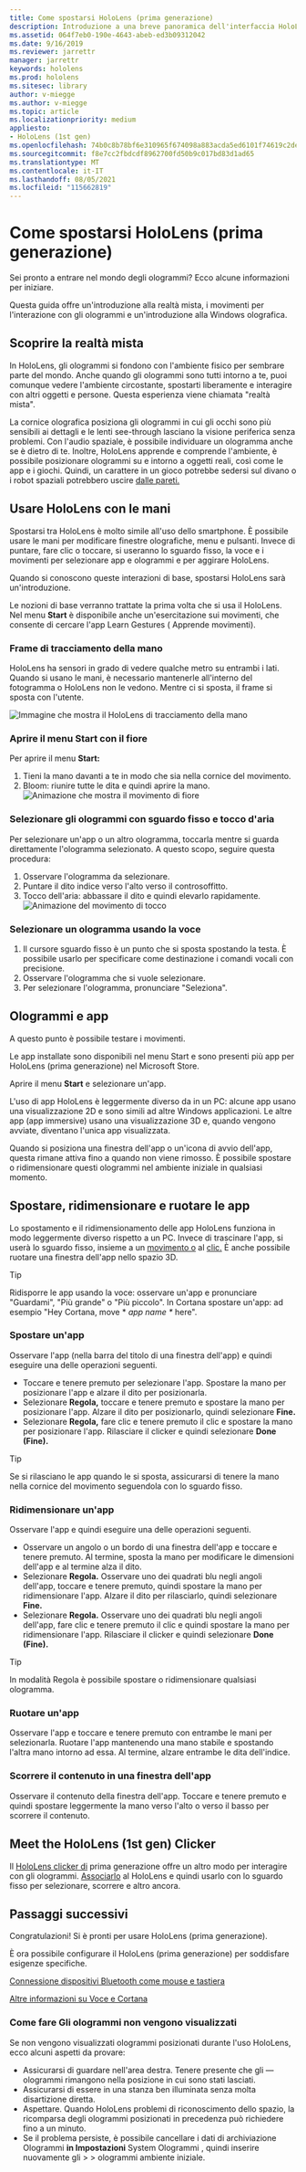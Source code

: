 ```yaml
---
title: Come spostarsi HoloLens (prima generazione)
description: Introduzione a una breve panoramica dell'interfaccia HoloLens (prima generazione), delle funzionalità di tracciamento delle mani e dell'uso di applicazioni olografiche.
ms.assetid: 064f7eb0-190e-4643-abeb-ed3b09312042
ms.date: 9/16/2019
ms.reviewer: jarrettr
manager: jarrettr
keywords: hololens
ms.prod: hololens
ms.sitesec: library
author: v-miegge
ms.author: v-miegge
ms.topic: article
ms.localizationpriority: medium
appliesto:
- HoloLens (1st gen)
ms.openlocfilehash: 74b0c8b78bf6e310965f674098a883acda5ed6101f74619c2dea209beb27e47d
ms.sourcegitcommit: f8e7cc2fbdcdf8962700fd50b9c017bd83d1ad65
ms.translationtype: MT
ms.contentlocale: it-IT
ms.lasthandoff: 08/05/2021
ms.locfileid: "115662819"
---
```

# <a name="getting-around-hololens-1st-gen"></a>Come spostarsi HoloLens (prima generazione)

Sei pronto a entrare nel mondo degli ologrammi? Ecco alcune informazioni per iniziare.

Questa guida offre un'introduzione alla realtà mista, i movimenti per l'interazione con gli ologrammi e un'introduzione alla Windows olografica.

## <a name="discover-mixed-reality"></a>Scoprire la realtà mista

In HoloLens, gli ologrammi si fondono con l'ambiente fisico per sembrare parte del mondo. Anche quando gli ologrammi sono tutti intorno a te, puoi comunque vedere l'ambiente circostante, spostarti liberamente e interagire con altri oggetti e persone. Questa esperienza viene chiamata "realtà mista".

La cornice olografica posiziona gli ologrammi in cui gli occhi sono più sensibili ai dettagli e le lenti see-through lasciano la visione periferica senza problemi. Con l'audio spaziale, è possibile individuare un ologramma anche se è dietro di te. Inoltre, HoloLens apprende e comprende l'ambiente, è possibile posizionare ologrammi su e intorno a oggetti reali, così come le app e i giochi. Quindi, un carattere in un gioco potrebbe sedersi sul divano o i robot spaziali potrebbero uscire [dalle pareti.](https://www.microsoft.com/store/apps/9nblggh5fv3j)

## <a name="use-hololens-with-your-hands"></a>Usare HoloLens con le mani

Spostarsi tra HoloLens è molto simile all'uso dello smartphone. È possibile usare le mani per modificare finestre olografiche, menu e pulsanti.  Invece di puntare, fare clic o toccare, si [](hololens-cortana.md)useranno lo sguardo fisso, la voce e i movimenti per selezionare app e ologrammi e per aggirare HoloLens.

Quando si conoscono queste interazioni di base, spostarsi HoloLens sarà un'introduzione.

Le nozioni di base verranno trattate la prima volta che si usa il HoloLens. Nel menu **Start** è disponibile anche un'esercitazione sui movimenti, che consente di cercare l'app Learn Gestures ( Apprende movimenti).

### <a name="the-hand-tracking-frame"></a>Frame di tracciamento della mano

HoloLens ha sensori in grado di vedere qualche metro su entrambi i lati. Quando si usano le mani, è necessario mantenerle all'interno del fotogramma o HoloLens non le vedono. Mentre ci si sposta, il frame si sposta con l'utente.  

![Immagine che mostra il HoloLens di tracciamento della mano](./images/hololens-2-gesture-frame.png)

### <a name="open-the-start-menu-with-bloom"></a>Aprire il menu Start con il fiore

Per aprire il menu **Start:**

1. Tieni la mano davanti a te in modo che sia nella cornice del movimento.
1. Bloom: riunire tutte le dita e quindi aprire la mano.
  ![Animazione che mostra il movimento di fiore](./images/hololens-bloom.gif)

### <a name="select-holograms-with-gaze-and-air-tap"></a>Selezionare gli ologrammi con sguardo fisso e tocco d'aria

Per selezionare un'app o un altro ologramma, toccarla mentre si guarda direttamente l'ologramma selezionato. A questo scopo, seguire questa procedura:

1. Osservare l'ologramma da selezionare.
1. Puntare il dito indice verso l'alto verso il controsoffitto.
1. Tocco dell'aria: abbassare il dito e quindi elevarlo rapidamente.
   ![Animazione del movimento di tocco](./images/hololens-air-tap.gif)

### <a name="select-a-hologram-by-using-your-voice"></a>Selezionare un ologramma usando la voce

1. Il cursore sguardo fisso è un punto che si sposta spostando la testa. È possibile usarlo per specificare come destinazione i comandi vocali con precisione.
1. Osservare l'ologramma che si vuole selezionare.
1. Per selezionare l'ologramma, pronunciare "Seleziona".

## <a name="holograms-and-apps"></a>Ologrammi e app

A questo punto è possibile testare i movimenti.

Le app installate sono disponibili [](holographic-home.md) nel menu Start e sono presenti più app per HoloLens (prima generazione) nel Microsoft Store.

Aprire il menu **Start** e selezionare un'app.

L'uso di app HoloLens è leggermente diverso da in un PC: alcune app usano una visualizzazione 2D e sono simili ad altre Windows applicazioni. Le altre app (app immersive) usano una visualizzazione 3D e, quando vengono avviate, diventano l'unica app visualizzata.

Quando si posiziona una finestra dell'app o un'icona di avvio dell'app, questa rimane attiva fino a quando non viene rimosso. È possibile spostare o ridimensionare questi ologrammi nel ambiente iniziale in qualsiasi momento.

## <a name="move-resize-and-rotate-apps"></a>Spostare, ridimensionare e ruotare le app

Lo spostamento e il ridimensionamento delle app HoloLens funziona in modo leggermente diverso rispetto a un PC. Invece di trascinare l'app, si userà lo sguardo fisso, insieme a un [movimento o](https://support.microsoft.com/help/12644/hololens-use-gestures) al [clic.](hololens1-clicker.md) È anche possibile ruotare una finestra dell'app nello spazio 3D.

> [!TIP]
> Ridisporre le app usando la voce: osservare un'app e pronunciare "Guardami", "Più grande" o "Più piccolo". In Cortana spostare un'app: ad esempio "Hey Cortana, move \* *app name \** here".

### <a name="move-an-app"></a>Spostare un'app

Osservare l'app (nella barra del titolo di una finestra dell'app) e quindi eseguire una delle operazioni seguenti.

- Toccare e tenere premuto per selezionare l'app. Spostare la mano per posizionare l'app e alzare il dito per posizionarla.
- Selezionare **Regola,** toccare e tenere premuto e spostare la mano per posizionare l'app. Alzare il dito per posizionarlo, quindi selezionare **Fine.**
- Selezionare **Regola,** fare clic e tenere premuto il clic e spostare la mano per posizionare l'app. Rilasciare il clicker e quindi selezionare **Done (Fine).**

> [!TIP]
> Se si rilasciano le app quando le si sposta, assicurarsi di tenere la mano nella cornice del movimento seguendola con lo sguardo fisso.

### <a name="resize-an-app"></a>Ridimensionare un'app

Osservare l'app e quindi eseguire una delle operazioni seguenti.

- Osservare un angolo o un bordo di una finestra dell'app e toccare e tenere premuto. Al termine, sposta la mano per modificare le dimensioni dell'app e al termine alza il dito.
- Selezionare **Regola.** Osservare uno dei quadrati blu negli angoli dell'app, toccare e tenere premuto, quindi spostare la mano per ridimensionare l'app. Alzare il dito per rilasciarlo, quindi selezionare **Fine.**
- Selezionare **Regola.** Osservare uno dei quadrati blu negli angoli dell'app, fare clic e tenere premuto il clic e quindi spostare la mano per ridimensionare l'app. Rilasciare il clicker e quindi selezionare **Done (Fine).**

> [!TIP]
> In modalità Regola è possibile spostare o ridimensionare qualsiasi ologramma.

### <a name="rotate-an-app"></a>Ruotare un'app

Osservare l'app e toccare e tenere premuto con entrambe le mani per selezionarla. Ruotare l'app mantenendo una mano stabile e spostando l'altra mano intorno ad essa. Al termine, alzare entrambe le dita dell'indice.

### <a name="scroll-content-in-an-app-window"></a>Scorrere il contenuto in una finestra dell'app

Osservare il contenuto della finestra dell'app. Toccare e tenere premuto e quindi spostare leggermente la mano verso l'alto o verso il basso per scorrere il contenuto.

## <a name="meet-the-hololens-1st-gen-clicker"></a>Meet the HoloLens (1st gen) Clicker

Il [HoloLens clicker di](hololens1-clicker.md) prima generazione offre un altro modo per interagire con gli ologrammi. [Associarlo](hololens-connect-devices.md) al HoloLens e quindi usarlo con lo sguardo fisso per selezionare, scorrere e altro ancora.

## <a name="next-steps"></a>Passaggi successivi

Congratulazioni! Si è pronti per usare HoloLens (prima generazione).

È ora possibile configurare il HoloLens (prima generazione) per soddisfare esigenze specifiche.

[Connessione dispositivi Bluetooth come mouse e tastiera](hololens-connect-devices.md)

[Altre informazioni su Voce e Cortana](hololens-cortana.md)

### <a name="help-i-dont-see-my-holograms"></a>Come fare Gli ologrammi non vengono visualizzati

Se non vengono visualizzati ologrammi posizionati durante l'uso HoloLens, ecco alcuni aspetti da provare:

- Assicurarsi di guardare nell'area destra. Tenere presente che gli &mdash; ologrammi rimangono nella posizione in cui sono stati lasciati.
- Assicurarsi di essere in una stanza ben illuminata senza molta disartizione diretta.
- Aspettare. Quando HoloLens problemi di riconoscimento dello spazio, la ricomparsa degli ologrammi posizionati in precedenza può richiedere fino a un minuto.
- Se il problema persiste, è possibile cancellare i dati di archiviazione Ologrammi **in Impostazioni** System Ologrammi , quindi inserire nuovamente gli  >    >  ologrammi ambiente iniziale.
